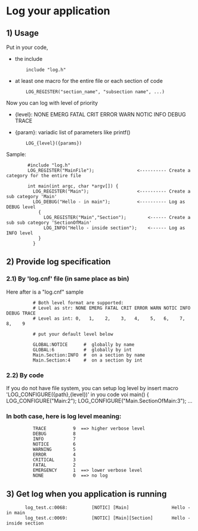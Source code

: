 # Log your application

## 1) Usage
Put in your code,
  * the include
  
            include "log.h"
             
  * at least one macro for the entire file or each section of code  
  
            LOG_REGISTER("section_name", "subsection name", ...)
  
Now you can log with level of priority 
  * {level}:  NONE EMERG FATAL CRIT ERROR WARN NOTIC INFO DEBUG TRACE
  * {param}:  variadic list of parameters like printf()
          
            LOG_{level}({params})            
  
Sample:

            #include "log.h"
            LOG_REGISTER("MainFile");                <---------- Create a category for the entire file

            int main(int argc, char *argv[]) {
              LOG_REGISTER("Main");                  <---------- Create a sub category 'Main'
              LOG_DEBUG("Hello - in main");          <---------- Log as DEBUG level
                {
                  LOG_REGISTER("Main","Section");        <------ Create a sub sub category 'SectionOfMain'
                  LOG_INFO("Hello - inside section");    <------ Log as INFO level
                }
              }
       

##  2) Provide log specification    
###   2.1) By 'log.cnf' file (in same place as bin)
Here after is a "log.cnf" sample
 
              # Both level format are supported:
              # Level as str: NONE EMERG FATAL CRIT ERROR WARN NOTIC INFO DEBUG TRACE
              # Level as int: 0,   1,    2,    3,   4,    5,   6,    7,   8,    9

              # put your default level below

              GLOBAL:NOTICE      #  globally by name
              GLOBAL:6           #  globally by int
              Main.Section:INFO  #  on a section by name
              Main.Section:4     #  on a section by int

###   2.2) By code 
If you do not have file system, you can setup log level by insert macro 'LOG_CONFIGURE({path},{level})' in you code
              voi main() {
              LOG_CONFIGURE("Main:2");
              LOG_CONFIGURE("Main.SectionOfMain:3");
              ...

###   In both case, here is log level meaning:

              TRACE          9  ==> higher verbose level
              DEBUG          8
              INFO           7
              NOTICE         6
              WARNING        5
              ERROR          4
              CRITICAL       3
              FATAL          2
              EMERGENCY      1  ==> lower verbose level
              NONE           0  ==> no log

##  3) Get log when you application is running

           log_test.c:0068:         [NOTIC] [Main]                Hello - in main
           log_test.c:0069:         [NOTIC] [Main][Section]       Hello - inside section
